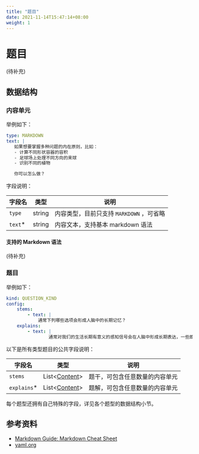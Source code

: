 ```yaml
---
title: "题目"
date: 2021-11-14T15:47:14+08:00
weight: 1
---
```


# 题目

(待补充)

## 数据结构

### 内容单元

举例如下：

```yaml
type: MARKDOWN
text: |
   如果想要掌握多种问题的内在原则，比如：
   - 计算不同形状容器的容积
   - 足球场上处理不同方向的来球
   - 识别不同的植物

   你可以怎么做？
```

字段说明：

| 字段名  | 类型   | 说明                                     |
| ------- | ------ | ---------------------------------------- |
| `type`  | string | 内容类型，目前只支持 `MARKDOWN` ，可省略 |
| `text`* | string | 内容文本，支持基本 markdown 语法         |

#### 支持的 Markdown 语法

(待补充)

### 题目

举例如下：

```yaml
kind: QUESTION_KIND
config:
	stems:
		- text: |
		  	通常下列哪些选项会形成人脑中的长期记忆？
	explains:
		- text: |
				通常对我们的生活长期有意义的感知信号会在人脑中形成长期表达，一些即时有效，用后即废的信号会形成短期表达。
```

以下是所有类型题目的公共字段说明：

| 字段名      | 类型                                                         | 说明                           |
| ----------- | ------------------------------------------------------------ | ------------------------------ |
| `stems`     | List<[Content](/nerds-docs/docs/quiz/question_types/#内容单元)> | 题干，可包含任意数量的内容单元 |
| `explains`* | List<[Content](/nerds-docs/docs/quiz/question_types/#内容单元)> | 题解，可包含任意数量的内容单元 |

每个题型还拥有自己特殊的字段，详见各个题型的数据结构小节。

## 参考资料

* [Markdown Guide: Markdown Cheat Sheet](https://www.markdownguide.org/cheat-sheet/)
* [yaml.org](https://yaml.org/)
